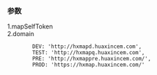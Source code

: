 ### 参数
1.mapSelfToken   
2.domain
```
        DEV: 'http://hxmapd.huaxincem.com',
        TEST: 'http://hxmapq.huaxincem.com',
        PRE: 'http://hxmappre.huaxincem.com/',
        PROD: 'https://hxmap.huaxincem.com/'
```